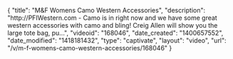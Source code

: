 {
    "title": "M&F Womens Camo Western Accessories",
    "description": "http:\/\/PFIWestern.com - Camo is in right now and we have some great western accessories with camo and bling! Creig Allen will show you the large tote bag, pu...",
    "videoid": "168046",
    "date_created": "1400657552",
    "date_modified": "1418181432",
    "type": "captivate",
    "layout": "video",
    "url": "\/v\/m-f-womens-camo-western-accessories\/168046"
}